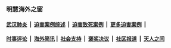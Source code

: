 
### 明慧海外之窗

####  [武汉肺炎](indexes/365.md?t=06011500) &nbsp;|&nbsp;  [迫害案例综述](indexes/328.md?t=06011500) &nbsp;|&nbsp; [迫害致死案例](indexes/277.md?t=06011500)  &nbsp;|&nbsp; [更多迫害案例](indexes/81.md?t=06011500)  &nbsp;|&nbsp; 
####  [时事评论](indexes/19.md?t=06011500) &nbsp;|&nbsp; [海外简讯](indexes/245.md?t=06011500)&nbsp;|&nbsp;  [社会支持](indexes/140.md?t=06011500) &nbsp;|&nbsp; [褒奖决议](indexes/282.md?t=06011500) &nbsp;|&nbsp; [社区报道](indexes/91.md?t=06011500)  &nbsp;|&nbsp; [天人之间](indexes/78.md?t=06011500) 

